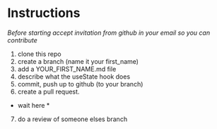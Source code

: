 # Instructions
*Before starting accept invitation from github in your email so you can contribute*

1. clone this repo
2. create a branch (name it your first_name)
3. add a YOUR_FIRST_NAME.md file
4. describe what the  useState hook does
5. commit, push up to github (to your branch)
6. create a pull request.

* wait here *

7. do a review of someone elses branch